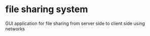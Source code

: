 # file sharing system 
 GUI application for file sharing from server side to client side using networks 

